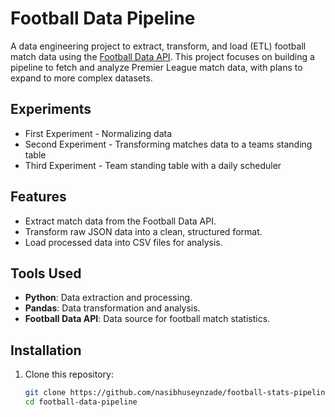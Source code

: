 # Football Data Pipeline

A data engineering project to extract, transform, and load (ETL) football match data using the [Football Data API](https://www.football-data.org/). This project focuses on building a pipeline to fetch and analyze Premier League match data, with plans to expand to more complex datasets.

## Experiments
- First Experiment - Normalizing data 
- Second Experiment - Transforming matches data to a teams standing table
- Third Experiment - Team standing table with a daily scheduler

## Features
- Extract match data from the Football Data API.
- Transform raw JSON data into a clean, structured format.
- Load processed data into CSV files for analysis.

## Tools Used
- **Python**: Data extraction and processing.
- **Pandas**: Data transformation and analysis.
- **Football Data API**: Data source for football match statistics.

## Installation
1. Clone this repository:
   ```bash
   git clone https://github.com/nasibhuseynzade/football-stats-pipeline.git
   cd football-data-pipeline
